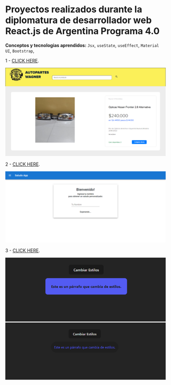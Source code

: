 # Proyectos realizados durante la diplomatura de desarrollador web React.js de Argentina Programa 4.0


**Conceptos y tecnologias aprendidos:** `Jsx`, `useState`, `useEffect`, `Material UI`, `Bootstrap`,

1 - 
[CLICK HERE](https://autoparteswagner.netlify.app).

![autipartes](autopartes.png)

2 -
[CLICK HERE](https://react-saludoapp.netlify.app).

![saludo](saludo.png)

3 -
[CLICK HERE](https://cambia-estilos.netlify.app).

![saludo](cambiaEstilos.png)
![saludo](cambiaEstilos2.png)
